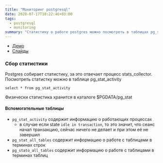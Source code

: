 ```yaml
---
title: "Мониторинг postgresql"
date: 2020-07-17T10:22:46+03:00
tags:
  - postgresql
  - monitoring
summary: "Статистику о работе postgres можно посмотреть в таблицах pg_stat_activity, pg_stat_all_tables"
---
```



* [Демо](https://edu.postgrespro.ru/dba1/dba1_11_admin_monitoring.html)
* [Слайды](https://edu.postgrespro.ru/dba1/dba1_11_admin_monitoring.pdf)

### Сбор статистики 
Postgres собирает статистику, за это отвечает процесс stats_collector.  
Посмотреть статистку можно в таблице pg_stat_activity
```
select * from pg_stat_activity
```
Физически статистика хранится в каталоге $PGDATA/pg_stat

#### Вспомогательные таблицы 
* `pg_stat_activity` содержит информацию о работающих процессах
  * в случае если state `idle in transaction`, то это значит, что сеанс начал транзакцию, сейчас ничего не делает и при этом её не завершил
* `pg_stat_all_tables` содержит информацию о работе с таблицами в терминах строк
* `pg_stato_all_tables` содержит информацию о работе с таблицами в терминах таблиц
